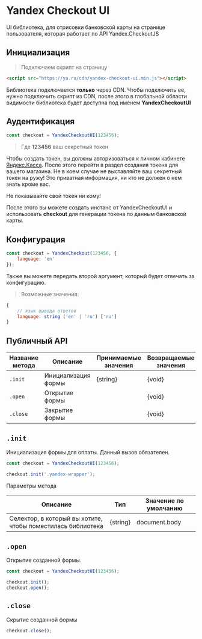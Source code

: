 # Yandex Checkout UI

UI библиотека, для отрисовки банковской карты на странице пользователя,
которая работает по API Yandex.CheckoutJS



## Инициализация

> Подключаем скрипт на страницу

```html
<script src="https://ya.ru/cdn/yandex-checkout-ui.min.js"></script>
```

Библиотека подключается **только** через CDN.
Чтобы подключить ее, нужно подключить скрипт из CDN, после этого в глобальной
области видимости библиотека будет доступна под именем **YandexCheckoutUI**



## Аудентификация

```js
const checkout = YandexCheckoutUI(123456);
```

> Где **123456** ваш секретный токен

Чтобы создать токен, вы должны авторизоваться к личном кабинете
[Яндекс.Касса](https://ya.ru). После этого перейти в раздел
создания токена для вашего магазина. Не в коем случае не выставляйте ваш
секретный токен на ружу! Это приватная информация, ни кто
не должен о нем знать кроме вас.

<aside class="warning">Не показывайте свой токен ни кому!</aside>

После этого вы можете создать инстанс от YandexCheckoutUI и использовать
**checkout** для генерации токена по данным банковской карты.



## Конфигурация

```js
const checkout = YandexCheckout(123456, {
    language: 'en'
});
```

Также вы можете передать второй аргумент, который будет отвечать за конфигурацию.

> Возможные значения:

```js
{
    // язык вывода ответов
    language: string ('en' | 'ru') ['ru']
}
```

## Публичный API

| Название метода | Описание               | Принимаемые значения | Возвращаемые значения |
| --------------- | ---------------------- | -------------------- | --------------------- |
| `.init`         | Инициализация формы    | {string}             | {void}                |
| `.open`         | Открытие формы         |                      | {void}                |
| `.close`        | Закрытие формы         |                      | {void}                |

## `.init`

Инициализация формы для оплаты. Данный вызов обязателен.

```js
const checkout = YandexCheckoutUI(123456);

checkout.init('.yandex-wrapper');
```

Параметры метода

| Описание                                                    | Тип      | Значение по умолчанию |
| ----------------------------------------------------------- | -------- | --------------------- |
| Селектор, в который вы хотите, чтобы поместилась библиотека | {string} | document.body         |


## `.open`

Открытие созданной формы.

```js
const checkout = YandexCheckoutUI(123456);

checkout.init();
checkout.open();
```

## `.close`

Скрытие созданной формы

```js
checkout.close();
```
